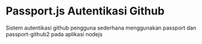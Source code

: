 # Passport.js Autentikasi Github
Sistem autentikasi github pengguna sederhana menggunakan passport dan passport-github2 pada aplikasi nodejs